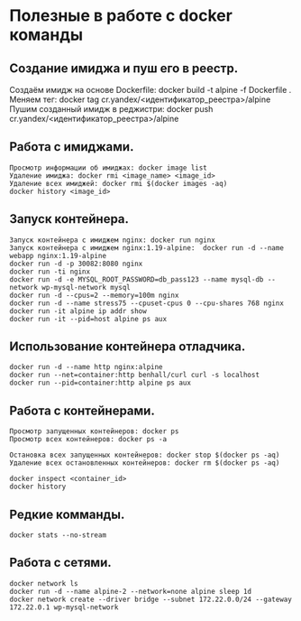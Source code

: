 # Полезные в работе с docker команды

## Создание имиджа и пуш его в реестр.
Создаём имидж на основе Dockerfile: docker build -t alpine -f Dockerfile .
Меняем тег: docker tag cr.yandex/<идентификатор_реестра>/alpine
Пушим созданный имидж в реджистри: docker push cr.yandex/<идентификатор_реестра>/alpine

## Работа с имиджами.
```
Просмотр информации об имиджах: docker image list
Удаление имиджа: docker rmi <image_name> <image_id>
Удаление всех имиджей: docker rmi $(docker images -aq)
docker history <image_id>
```

## Запуск контейнера.
```
Запуск контейнера с имиджем nginx: docker run nginx
Запуск контейнера с имиджем nginx:1.19-alpine:  docker run -d --name webapp nginx:1.19-alpine
docker run -d -p 30082:8080 nginx
docker run -ti nginx
docker run -d -e MYSQL_ROOT_PASSWORD=db_pass123 --name mysql-db --network wp-mysql-network mysql
docker run -d --cpus=2 --memory=100m nginx
docker run -d --name stress75 --cpuset-cpus 0 --cpu-shares 768 nginx
docker run -it alpine ip addr show
docker run -it --pid=host alpine ps aux
```

## Использование контейнера отладчика.
```
docker run -d --name http nginx:alpine
docker run --net=container:http benhall/curl curl -s localhost
docker run --pid=container:http alpine ps aux
```

## Работа с контейнерами.
```
Просмотр запущенных контейнеров: docker ps
Просмотр всех контейнеров: docker ps -a

Остановка всех запущенных контейнеров: docker stop $(docker ps -aq)
Удаление всех остановленных контейнеров: docker rm $(docker ps -aq)

docker inspect <container_id>
docker history 
```

## Редкие комманды.
```
docker stats --no-stream
```

## Работа с сетями.
```
docker network ls
docker run -d --name alpine-2 --network=none alpine sleep 1d
docker network create --driver bridge --subnet 172.22.0.0/24 --gateway 172.22.0.1 wp-mysql-network
```


